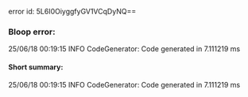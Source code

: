 error id: 5L6I0OiyggfyGV1VCqDyNQ==
### Bloop error:

25/06/18 00:19:15 INFO CodeGenerator: Code generated in 7.111219 ms
#### Short summary: 

25/06/18 00:19:15 INFO CodeGenerator: Code generated in 7.111219 ms